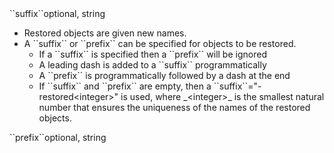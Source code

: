 <tr><td>``suffix``</td><td>optional, string<td>
<ul>
<li>Restored objects are given new names.</li>
<li>A ``suffix`` or ``prefix`` can be specified for objects to be restored.
	<ul>
	<li>If a ``suffix`` is specified then a ``prefix`` will be ignored</li>
    <li>A leading dash is added to a ``suffix`` programmatically</li>
    <li>A ``prefix`` is programmatically followed by a dash at the end</li> 
	<li>If ``suffix`` and ``prefix`` are empty, then a ``suffix``="-restored&lt;integer&gt;" is used, where _&lt;integer&gt;_ is the 
	smallest natural number that ensures the uniqueness of the names of the restored objects.</li>
	</ul>
</li>
</ul>
</td><td></td><td></td></tr>
<tr><td>``prefix``</td><td>optional, string<td></td><td></td><td></td></tr>